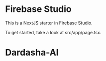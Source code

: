 # Firebase Studio

This is a NextJS starter in Firebase Studio.

To get started, take a look at src/app/page.tsx.
# Dardasha-AI
